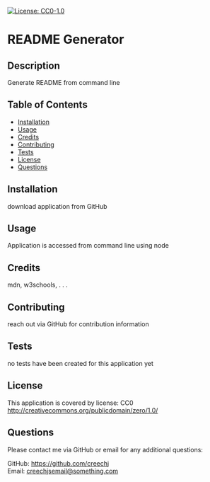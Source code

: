 [![License: CC0-1.0](https://img.shields.io/badge/License-CC0_1.0-lightgrey.svg)](http://creativecommons.org/publicdomain/zero/1.0/)  
  
# README Generator  
  
## Description  

Generate README from command line  

## Table of Contents  

- [Installation](#installation)
- [Usage](#usage)
- [Credits](#credits)
- [Contributing](#contributing)
- [Tests](#tests)
- [License](#license)
- [Questions](#questions)

## Installation  

download application from GitHub  

## Usage  

Application is accessed from command line using node  

## Credits  

mdn, w3schools, . . .

## Contributing  

reach out via GitHub for contribution information  

## Tests  

no tests have been created for this application yet  

## License  

This application is covered by license: CC0  
http://creativecommons.org/publicdomain/zero/1.0/  

## Questions  

Please contact me via GitHub or email for any additional questions:  

GitHub: https://github.com/creechj  
Email: creechjsemail@something.com
